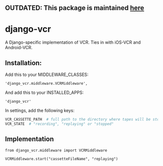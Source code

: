 ## OUTDATED: This package is maintained [here](https://github.com/bellhops/DjangoVCR)

# django-vcr
A Django-specific implementation of VCR. Ties in with iOS-VCR and Android-VCR.

## Installation:
Add this to your MIDDLEWARE_CLASSES:
```
'django_vcr.middleware.VCRMiddleware',
```

And add this to your INSTALLED_APPS:
```
'django_vcr'
```

In settings, add the following keys:
```python
VCR_CASSETTE_PATH  # full path to the directory where tapes will be stored
VCR_STATE  # "recording", "replaying" or "stopped"
```

## Implementation
```
from django_vcr.middleware import VCRMiddleware

VCRMiddleware.start("cassetteFileName", "replaying")
```
